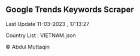 

## Google Trends Keywords Scraper 
 
Last Update 11-03-2023 , 17:13:27

Country List :
VIETNAM.json



© Abdul Muttaqin 
